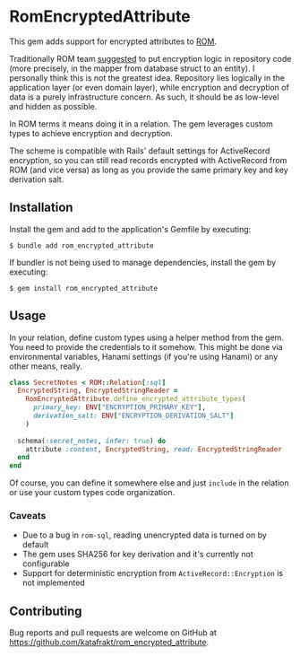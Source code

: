 # RomEncryptedAttribute

This gem adds support for encrypted attributes to [ROM](https://rom-rb.org/).

Traditionally ROM team [suggested](https://discourse.rom-rb.org/t/question-encryption-support-thoughts/387) to put encryption logic in repository code (more precisely, in the mapper from database struct to an entity). I personally think this is not the greatest idea. Repository lies logically in the application layer (or even domain layer), while encryption and decryption of data is a purely infrastructure concern. As such, it should be as low-level and hidden as possible.

In ROM terms it means doing it in a relation. The gem leverages custom types to achieve encryption and decryption.

The scheme is compatible with Rails' default settings for ActiveRecord encryption, so you can still read records encrypted with ActiveRecord from ROM (and vice versa) as long as you provide the same primary key and key derivation salt.

## Installation

Install the gem and add to the application's Gemfile by executing:

    $ bundle add rom_encrypted_attribute

If bundler is not being used to manage dependencies, install the gem by executing:

    $ gem install rom_encrypted_attribute

## Usage

In your relation, define custom types using a helper method from the gem. You need to provide the credentials to it somehow. This might be done via environmental variables, Hanami settings (if you're using Hanami) or any other means, really.

```ruby
class SecretNotes < ROM::Relation[:sql]
  EncryptedString, EncryptedStringReader =
    RomEncryptedAttribute.define_encrypted_attribute_types(
      primary_key: ENV["ENCRYPTION_PRIMARY_KEY"],
      derivation_salt: ENV["ENCRYPTION_DERIVATION_SALT"]
    )
    
  schema(:secret_notes, infer: true) do
    attribute :content, EncryptedString, read: EncryptedStringReader
  end
end
```

Of course, you can define it somewhere else and just `include` in the relation or use your custom types code organization.

### Caveats

* Due to a bug in `rom-sql`, reading unencrypted data is turned on by default
* The gem uses SHA256 for key derivation and it's currently not configurable
* Support for deterministic encryption from `ActiveRecord::Encryption` is not implemented

## Contributing

Bug reports and pull requests are welcome on GitHub at https://github.com/katafrakt/rom_encrypted_attribute.
